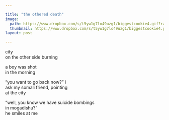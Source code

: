 ```yaml
---

title: "the othered death"
image: 
  path: https://www.dropbox.com/s/t5yw1g7lo49uzg1/biggestcookie4.gif?raw=1
  thumbnail: https://www.dropbox.com/s/t5yw1g7lo49uzg1/biggestcookie4.gif?raw=1
layout: post

---
```


city <br/>
on the other side burning 

a boy was shot  <br/>
in the morning

“you want to go back now?” i  <br/>
ask my somali friend, pointing <br/>
at the city

“well, you know we have suicide bombings  <br/>
in mogadishu?”  <br/>
he smiles at me

